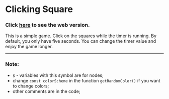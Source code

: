 # Clicking Square

<h3>Click <a href="https://repinnick.github.io/clicking-square/" target="_blank">here</a> to see the web version.</h3>

<p>This is a simple game. Click on the squares while the timer is running. By default, you only have five seconds. You can change the timer value and enjoy the game longer.</p>
<hr>
<h3>Note: </h3>
<ul>
    <li><code>$</code> - variables with this symbol are for nodes;</li>
    <li>change <code>const colorScheme</code> in the function <code>getRandomColor()</code> if you want to change colors;</li>
    <li>other comments are in the code;</li>
</ul>
